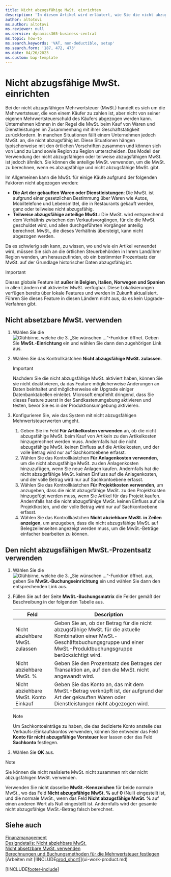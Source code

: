 ```yaml
---
title: Nicht abzugsfähige MwSt. einrichten
description: 'In diesem Artikel wird erläutert, wie Sie die nicht abzugsfähige MwSt. in Microsoft Dynamics 365 Business Central konfigurieren.'
author: altotovi
ms.author: altotovi
ms.reviewer: null
ms.service: dynamics365-business-central
ms.topic: how-to
ms.search.keywords: 'VAT, non-deductible, setup'
ms.search.form: '187, 472, 473'
ms.date: 04/26/2023
ms.custom: bap-template
---
```


# Nicht abzugsfähige MwSt. einrichten

Bei der nicht abzugsfähigen Mehrwertsteuer (MwSt.) handelt es sich um die Mehrwertsteuer, die von einem Käufer zu zahlen ist, aber nicht von seiner eigenen Mehrwertsteuerschuld des Käufers abgezogen werden kann. Unternehmen können in der Regel die MwSt. beim Kauf von Waren und Dienstleistungen im Zusammenhang mit ihrer Geschäftstätigkeit zurückfordern. In manchen Situationen fällt einem Unternehmen jedoch MwSt. an, die nicht abzugsfähig ist. Diese Situationen hängen typischerweise mit den örtlichen Vorschriften zusammen und können sich von Land zu Land sowie Region zu Region unterscheiden. Das Modell der Verwendung der nicht abzugsfähigen oder teilweise abzugsfähigen MwSt. ist jedoch ähnlich. Sie können die anteilige MwSt. verwenden, um die MwSt. zu berechnen, wenn es abzugsfähige und nicht abzugsfähige MwSt. gibt.

Im Allgemeinen kann die MwSt. für einige Käufe aufgrund der folgenden Faktoren nicht abgezogen werden:

- **Die Art der gekauften Waren oder Dienstleistungen**: Die MwSt. ist aufgrund einer gesetzlichen Bestimmung über Waren wie Autos, Mobiltelefone und Lebensmittel, die in Restaurants gekauft werden, ganz oder teilweise nicht abzugsfähig.
- **Teilweise abzugsfähige anteilige MwSt.**: Die MwSt. wird entsprechend dem Verhältnis zwischen den Verkaufsvorgängen, für die die MwSt. geschuldet wird, und allen durchgeführten Vorgängen anteilig berechnet. MwSt., die dieses Verhältnis übersteigt, kann nicht abgezogen werden.

Da es schwierig sein kann, zu wissen, wo und wie ein Artikel verwendet wird, müssen Sie sich an die örtlichen Steuerbehörden in Ihrem Land/Ihrer Region wenden, um herauszufinden, ob ein bestimmter Prozentsatz der MwSt. auf der Grundlage historischer Daten abzugsfähig ist. 

> [!IMPORTANT]
> Dieses globale Feature ist **außer in Belgien, Italien, Norwegen und Spanien** in allen Ländern mit aktivierter MwSt. verfügbar. Diese Lokalisierungen verfügen bereits über lokale Features und werden in Zukunft aktualisiert. Führen Sie dieses Feature in diesen Ländern nicht aus, da es kein Upgrade-Verfahren gibt.

## Nicht absetzbare MwSt. verwenden

1. Wählen Sie die ![Glühbirne, welche die 3. „Sie wünschen ...“-Funktion öffnet.](media/ui-search/search_small.png "Wie möchten Sie weiter verfahren?") Geben Sie **MwSt.-Einrichtung** ein und wählen Sie dann den zugehörigen Link aus.
2. Wählen Sie das Kontrollkästchen **Nicht abzugsfähige MwSt. zulassen**.

    > [!IMPORTANT]
    > Nachdem Sie die nicht abzugsfähige MwSt. aktiviert haben, können Sie sie nicht deaktivieren, da das Feature möglicherweise Änderungen an Daten beinhaltet und möglicherweise ein Upgrade einiger Datenbanktabellen einleitet. Microsoft empfiehlt dringend, dass Sie dieses Feature zuerst in der Sandkastenumgebung aktivieren und testen, bevor Sie es in der Produktionsumgebung aktivieren.

3. Konfigurieren Sie, wie das System mit nicht abzugsfähigen Mehrwertsteuerwerten umgeht.

    1. Geben Sie im Feld **Für Artikelkosten verwenden** an, ob die nicht abzugsfähige MwSt. beim Kauf von Artikeln zu den Artikelkosten hinzugerechnet werden muss. Andernfalls hat die nicht abzugsfähige MwSt. keinen Einfluss auf die Artikelkosten, und der volle Betrag wird nur auf Sachkontoebene erfasst.
    2. Wählen Sie das Kontrollkästchen **Für Anlagenkosten verwenden**, um die nicht abzugsfähige MwSt. zu den Anlagenkosten hinzuzufügen, wenn Sie neue Anlagen kaufen. Andernfalls hat die nicht abzugsfähige MwSt. keinen Einfluss auf die Anlagenkosten, und der volle Betrag wird nur auf Sachkontoebene erfasst.
    3. Wählen Sie das Kontrollkästchen **Für Projektkosten verwenden**, um anzugeben, dass die nicht abzugsfähige MwSt. zu den Projektkosten hinzugefügt werden muss, wenn Sie Artikel für das Projekt kaufen. Andernfalls hat die nicht abzugsfähige MwSt. keinen Einfluss auf die Projektkosten, und der volle Betrag wird nur auf Sachkontoebene erfasst.
    4. Wählen Sie das Kontrollkästchen **Nicht abziehbare MwSt. in Zeilen anzeigen**, um anzugeben, dass die nicht abzugsfähige MwSt. auf Belegzeilenseiten angezeigt werden muss, um die MwSt.-Beträge einfacher bearbeiten zu können.

## Den nicht abzugsfähigen MwSt.-Prozentsatz verwenden

1. Wählen Sie die ![Glühbirne, welche die 3. „Sie wünschen ...“-Funktion öffnet.](media/ui-search/search_small.png "Wie möchten Sie weiter verfahren?") aus, geben Sie **MwSt.-Buchungseinrichtung** ein und wählen Sie dann den entsprechenden Link aus.
2. Füllen Sie auf der Seite **MwSt.-Buchungsmatrix** die Felder gemäß der Beschreibung in der folgenden Tabelle aus.

    | Feld | Description |
    |-------|-------------|
    | Nicht abziehbare MwSt. zulassen | Geben Sie an, ob der Betrag für die nicht abzugsfähige MwSt. für die aktuelle Kombination einer MwSt.-Geschäftsbuchungsgruppe und einer MwSt.-Produktbuchungsgruppe berücksichtigt wird. |
    | Nicht abziehbare MwSt. % | Geben Sie den Prozentsatz des Betrages der Transaktion an, auf den die MwSt. nicht angewandt wird. |
    | Nicht abziehbare MwSt. Konto Einkauf | Geben Sie das Konto an, das mit dem MwSt.-Betrag verknüpft ist, der aufgrund der Art der gekauften Waren oder Dienstleistungen nicht abgezogen wird. |

    > [!NOTE]
    > Um Sachkontoeinträge zu haben, die das dedizierte Konto anstelle des Verkaufs-/Einkaufskontos verwenden, können Sie entweder das Feld **Konto für nicht abzugsfähige Vorsteuer** leer lassen oder das Feld **Sachkonto** festlegen.

3. Wählen Sie **OK** aus.

> [!NOTE]
> Sie können die nicht realisierte MwSt. nicht zusammen mit der nicht abzugsfähigen MwSt. verwenden.
>
> Verwenden Sie nicht dasselbe **MwSt.-Kennzeichen** für beide normale MwSt., wo das Feld **Nicht abzugsfähige MwSt. %** auf **0** (Null) eingestellt ist, und die normale MwSt., wenn das Feld **Nicht abzugsfähige MwSt. %** auf einen anderen Wert als Null eingestellt ist. Andernfalls wird der gesamte nicht abzugsfähige MwSt.-Betrag falsch berechnet.

## Siehe auch 

[Finanzmanagement](finance.md)  
[Designdetails: Nicht abziehbare MwSt.](design-details-nondeductible-vat.md)  
[Nicht absetzbare MwSt. verwenden](finance-how-use-non-deductible-vat.md)  
[Berechnungen und Buchungsmethoden für die Mehrwertsteuer festlegen](finance-setup-vat.md)  
[Arbeiten mit [!INCLUDE[prod_short](includes/prod_short.md)]](ui-work-product.md)  

[!INCLUDE[footer-include](includes/footer-banner.md)]
